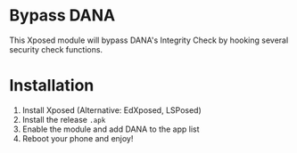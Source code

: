 # Bypass DANA
This Xposed module will bypass DANA's Integrity Check by hooking several security check functions.

# Installation
1. Install Xposed (Alternative: EdXposed, LSPosed)
2. Install the release `.apk`
3. Enable the module and add DANA to the app list
4. Reboot your phone and enjoy!
